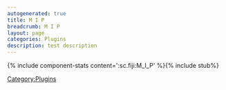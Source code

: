 ```yaml
---
autogenerated: true
title: M I P
breadcrumb: M I P
layout: page
categories: Plugins
description: test description
---
```


{% include component-stats content=':sc.fiji:M\_I\_P' %}{% include stub%}


[Category:Plugins](Category_Plugins "wikilink")
